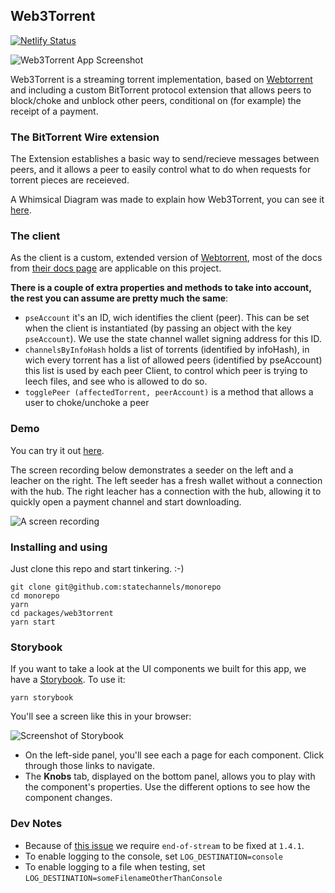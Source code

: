 ## Web3Torrent

[![Netlify Status](https://api.netlify.com/api/v1/badges/440f8079-95c2-4ffa-8a80-d9afc1e52616/deploy-status)](https://app.netlify.com/sites/sc-web3torrent/deploys)

![Web3Torrent App Screenshot](https://user-images.githubusercontent.com/118913/68315088-05c34880-0096-11ea-94ab-bc86337f15d2.png)

Web3Torrent is a streaming torrent implementation, based on [Webtorrent](https://github.com/webtorrent/webtorrent) and including a custom BitTorrent protocol extension that allows peers to block/choke and unblock other peers, conditional on (for example) the receipt of a payment.

### The BitTorrent Wire extension

The Extension establishes a basic way to send/recieve messages between peers, and it allows a peer to easily control what to do when requests for torrent pieces are receieved.

A Whimsical Diagram was made to explain how Web3Torrent, you can see it [here](https://whimsical.com/Sq6whAwa8aTjbwMRJc7vPU).

### The client

As the client is a custom, extended version of [Webtorrent](https://github.com/webtorrent/webtorrent), most of the docs from [their docs page](https://webtorrent.io/docs) are applicable on this project.

**There is a couple of extra properties and methods to take into account, the rest you can assume are pretty much the same**:

- `pseAccount` it's an ID, wich identifies the client (peer). This can be set when the client is instantiated (by passing an object with the key `pseAccount`). We use the state channel wallet signing address for this ID.
- `channelsByInfoHash` holds a list of torrents (identified by infoHash), in wich every torrent has a list of allowed peers (identified by pseAccount)
  this list is used by each peer Client, to control which peer is trying to leech files, and see who is allowed to do so.
- `togglePeer (affectedTorrent, peerAccount)` is a method that allows a user to choke/unchoke a peer

### Demo

You can try it out [here](https://sc-web3torrent.netlify.com/).

The screen recording below demonstrates a seeder on the left and a leacher on the right. The left seeder has a fresh wallet without a connection with the hub. The right leacher has a connection with the hub, allowing it to quickly open a payment channel and start downloading.

![A screen recording](demo.gif)

### Installing and using

Just clone this repo and start tinkering. :-)

```shell
git clone git@github.com:statechannels/monorepo
cd monorepo
yarn
cd packages/web3torrent
yarn start
```

### Storybook

If you want to take a look at the UI components we built for this app, we have a [Storybook](https://storybook.js.org). To use it:

```shell
yarn storybook
```

You'll see a screen like this in your browser:

![Screenshot of Storybook](https://user-images.githubusercontent.com/118913/68314770-7e75d500-0095-11ea-9f5a-b571e7a0654b.png)

- On the left-side panel, you'll see each a page for each component. Click through those links to navigate.
- The **Knobs** tab, displayed on the bottom panel, allows you to play with the component's properties. Use the different options to see how the component changes.

### Dev Notes

- Because of [this issue](https://github.com/webtorrent/webtorrent/issues/1757) we require `end-of-stream` to be fixed at `1.4.1`.
- To enable logging to the console, set `LOG_DESTINATION=console`
- To enable logging to a file when testing, set `LOG_DESTINATION=someFilenameOtherThanConsole`
